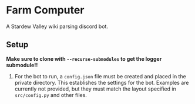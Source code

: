 # Farm Computer

A Stardew Valley wiki parsing discord bot.

## Setup

**Make sure to clone with `--recurse-submodules` to get the logger submodule!!**

1. For the bot to run, a `config.json` file must be created and placed in the private directory. This establishes the settings for the bot. Examples are currently not provided, but they must match the layout specified in `src/config.py` and other files.